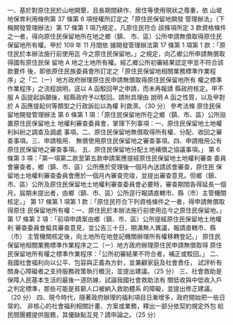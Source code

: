 一、基於對原住民於山地開墾，且長期間耕作、居住等使用現狀之尊重，依
山坡地保育利用條例第 37 條第 6 項授權所訂定之「原住民保留地開發
管理辦法」（下稱開發管理辦法）第 17 條第 1 項乃規定，凡原住民符合
該條項所定 3 款資格條件之一者，得向原住民保留地所在地之鄉（鎮、
市、區）公所申請無償取得原住民保留地所有權。甲於 109 年 11 月間依
據開發管理辦法第 17 條第 1 項第 1 款：「原住民於本辦法施行前使用迄
今之原住民保留地。」之規定，向乙鄉公所申請無償取得國有原住民保
留地 A 地之土地所有權。經乙鄉公所初審結果認定甲並不符合該款要件
後，即依原住民族委員會所訂定之「原住民保留地相關業務標準作業程
序」之「二（一）地方政府辦理原住民申請無償取得原住民保留地所有
權之標準作業程序」之流程說明，逕以 A 函駁回甲之申請，而未再報請
縣政府核定。甲不服 A 函提起訴願後，經縣政府予以駁回。請附具理由
說明 A 函之性質，以及甲對於 A 函應提起何等類型之行政訴訟以為權
利救濟。（30 分）
參考法條
原住民保留地開發管理辦法
第 6 條第 1 項：「原住民保留地所在之鄉（鎮、市、區）公所設置原住民保留地土
地權利審查委員會，掌理下列事項：一、原住民保留地土地權利糾紛之調查及調處
事項。二、原住民保留地無償取得所有權、分配、收回之審查事項。三、申請租用、
無償使用原住民保留地之審查事項。四、申請撥用公有原住民保留地之審查事項。
五、原住民保留地分配土地補償之協議事項。」
第 6 條第 3 項：「第一項第二款至第五款申請案應提經原住民保留地土地權利審查
委員會審查者，鄉（鎮、市、區）公所應於受理後一個月內送請該會審查，原住民
保留地土地權利審查委員會應於一個月內審查完竣，並提出審查意見。但鄉（鎮、
市、區）公所及原住民保留地土地權利審查委員會必要時，審查期間各得延長一個
月。屆期未提出者，由鄉（鎮、市、區）公所逕行報請直轄市、縣（市）主管機關
核定。」
第 17 條第 1 項第 1 款：「原住民符合下列資格條件之一者，得申請無償取得原住
民保留地所有權：一、原住民於本辦法施行前使用迄今之原住民保留地。」
第 17 條第 2 項：「前項申請案由鄉（鎮、市、區）公所提經原住民保留地土地權利
審查委員會擬具審查意見，並公告三十日，期滿無人異議，報請直轄市、縣（市）
主管機關核定後，向土地所在地登記機關辦理所有權移轉登記。」
原住民保留地相關業務標準作業程序之二（一）地方政府辦理原住民申請無償取得
原住民保留地所有權之標準作業程序：「公所初審結果不符合者，補正或駁回。」
二、我國社會福利向以公平、包容與正義為方針，並兼顧家庭及社會責任，
試評析有關身心障礙者之支持服務政策執行概況，並提出建議。（25 分）
三、社會救助是保障人民基本生活的最後一道防線，試論我國社會救助法有
關低收與中低收入戶之判定標準，那些可能是貧窮人口被納入救助體系
的障礙，並提出修正建議。（20 分）
四、現今時代，隨著政府辦理的福利項目日漸增多，政府開始把一些日常的、
非核心的社會福利相關計畫、方案或業務，釋出一部分依契約規定外包
給民間團體提供服務，其優缺點互見？請申論之。（25 分）

